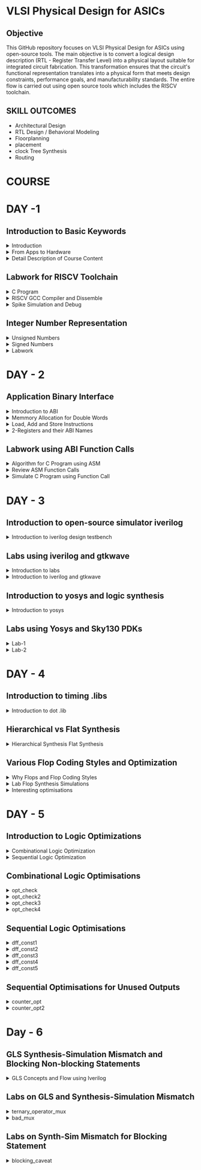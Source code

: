 # VLSI Physical Design for ASICs
## Objective
This GitHub repository focuses on VLSI Physical Design for ASICs using open-source tools. The main objective is to convert a logical design description (RTL - Register Transfer Level) into a physical layout suitable for integrated circuit fabrication. This transformation ensures that the circuit's functional representation translates into a physical form that meets design constraints, performance goals, and manufacturability standards. The entire flow is carried out using open source tools which includes the RISCV toolchain.

## SKILL OUTCOMES
+ Architectural Design
+ RTL Design / Behavioral Modeling
+ Floorplanning
+ placement
+ clock Tree Synthesis
+ Routing


# COURSE
# DAY -1
## Introduction to Basic Keywords
<details>
<summary>Introduction</summary>
	
- **ISA (Instruction Set Archhitecture)**
  - ISA defines the interface between a computer's hardware and its software, specifically how the processor and its components interact with the software instructions that drive the execution of tasks.
  - It encompasses a set of instructions, addressing modes, data types, registers, memory organization, and the mechanisms for executing and managing instructions.

- **RISC-V (Reduced Instruction Set Computing - Five)**.
  - It is an open-source Instruction Set Architecture (ISA) that has gained significant attention and adoption in the world of computer architecture and semiconductor design.
  - RISC architectures simplify the instruction set by focusing on a smaller set of instructions, each of which can be executed in a single clock cycle. This approach usually leads to faster execution of individual instructions. 

<img width="536" alt="image" src="https://github.com/PoojaR07/pes_asic_class/assets/135737910/e31d7c49-7160-443f-b73f-585cde8f3419">
</details>

<details>
<summary>From Apps to Hardware</summary>

1. **Apps:** Application software, often referred to simply as "applications" or "apps," is a type of computer software that is designed to perform specific tasks or functions for end-users.
2. **System software:** System software refers to a category of computer software that acts as an intermediary between the hardware components of a computer system and the user-facing application software. It provides essential services, manages hardware resources, and enables the execution of application programs. System software plays a critical role in maintaining the overall functionality, security, and performance of a computer system.'
3. **Operating System:** The operating system is a fundamental piece of software that manages hardware resources and provides various services for both users and application programs. It controls tasks such as memory management, process scheduling, file system management, and user interface interaction. Examples of operating systems include Microsoft Windows, macOS, Linux, and Android.

4. **Compiler:** A compiler is a type of software tool that translates high-level programming code written by developers into assembly-level language.

5. **Assembler:** An assembler is a software tool that translates assembly language code into machine code or binary code that can be directly executed by a computer's processor.

6. **RTL:** RTL serves as an abstraction level in the design process that represents the behavior of a digital circuit in terms of registers and the operations that transfer data between them.

 7. **Hardware:** Hardware refers to the physical components of a computer system or any electronic device. It encompasses all the tangible parts that make up a computing or electronic device and enable it to perform various tasks.
</details>

<details>
<summary>Detail Description of Course Content</summary>

**Pseudo Instructions:** Pseudo-instructions are used to simplify programming, improve code readability, and reduce the number of explicit instructions a programmer needs to write. They are especially useful for common programming patterns that involve multiple instructions.
`Ex: li, mv`.

**Base Integer Instructions:** The term "base integer instructions" refers to the fundamental set of instructions that form the foundation for performing basic arithmetic, logical, and data movement operations.
`Ex: add, sub, and, or, xor, sll`.

**Multiply Extension Intructions:** The RISC-V architecture includes a set of multiply and multiply-accumulate (MAC) extension instructions that enhance the instruction set to perform efficient multiplication and multiplication-accumulate operations.
`Ex: mul, mulh, mulhu, mulhsu`.

**Single and Double Precision Floating Point Extension:** The RISC-V architecture includes floating-point extensions that provide support for both single-precision (32-bit) and double-precision (64-bit) floating-point arithmetic operations. These extensions are often referred to as the "F" and "D" extensions, respectively. Floating-point arithmetic is essential for handling real numbers with fractional parts and for performing accurate calculations involving decimal values.

**Application Binary Interface:** ABI stands for "Application Binary Interface." It is a set of rules and conventions that govern how software components interact with each other at the binary level. The ABI defines various aspects of program execution, including how function calls are made, how parameters are passed and returned, how memory is allocated and managed, and more.

**Memory Allocation and Stack Pointer** 
- Memory allocation refers to the process of assigning and managing memory segments for various data structures, variables, and objects used by a program. It involves allocating memory space from the system's memory pool and releasing it when it is no longer needed to prevent memory leaks.
- The stack pointer is a register used by a program to keep track of the current position of the program's execution on the call stack. 
</details>

## Labwork for RISCV Toolchain
<details>
<summary>C Program</summary>

We wrote a C program for calculating the sum from 1 to n using a text editor, leafpad.

`leafpad sumton.c`
``` c
#include<stdio.h>

int main(){
	int i, sum=0, n=111;
	for (i=1;i<=n; ++i) {
	sum +=i;
	}
	printf("Sum of numbers from 1 to %d is %d \n",n,sum);
	return 0;
}
```
Using the gcc compiler, we compiled the program to get the output.

`gcc sumton.c`
`.\a.out`

<img width="850" alt="image" src="https://github.com/PoojaR07/pes_asic_class/assets/135737910/bd2cfc34-aeec-4c7d-81ce-6a902fe78a33">
</details>

<details>
<summary>RISCV GCC Compiler and Dissemble</summary>

Using the riscv gcc compiler, we compiled the C program.

`riscv64-unknown-elf-gcc -O1 -mabi=lp64 -march=rv64i -o sum1ton.o sum1ton.c`

Using `ls -ltr sum1ton.c`, we can check that the object file is created.

To get the dissembled ALP code for the C program, 

`riscv64-unknown-elf-objdump -d sum1ton.o | less` .

In order to view the main section, type 
`/main`.
Here, since we used -O1 optimisation, the number of instructions are 15.

<img width="500" alt="image" src="https://github.com/PoojaR07/pes_asic_class/assets/135737910/93402d4c-2c60-4499-93e7-57187b1636a7">

When we use -Ofast optimisation, we can see that the number of instructions have been reduced to 12.

<img width="500" alt="image" src="https://github.com/PoojaR07/pes_asic_class/assets/135737910/e3ad8b0f-ce56-4820-a3f0-8a3008d6a620">


- -Onumber : level of optimisation required
- -mabi : specifies the ABI (Application Binary Interface) to be used during code generation according to the requirements
- -march : specifies target architecture

In order to view the different options available for these fields, use the following commands

go to the directory where riscv64-unkonwn-elf is present

- -O1 : ``` riscv64-unkonwn-elf --help=optimizer```
- -mabi : ```riscv64-unknown-elf-gcc --target-help```
- -march : ```riscv64-unknown-elf-gcc --target-help```

For different instances,
- use the command ```riscv64-unknown-elf-objdump -d 1_to_N.o | less```
- use ``` /instance``` to search for an instance 
- press ENTER
- press ```n``` to search next occurance
- press ```N``` to search for previous occurance. 
- use ```esc :q``` to quit
</details>

<details>
<summary>Spike Simulation and Debug</summary>

`spike pk sum1ton.o` is used to check whether the instructions produced are right to give the correct output.

<img width="550" alt="image" src="https://github.com/PoojaR07/pes_asic_class/assets/135737910/f127a61f-99df-4eb1-87cd-8ac76f9baf77">


`spike -d pk sum1ton.c` is used for debugging.

The contents of the registers can also be viewed.

<img width="550" alt="image" src="https://github.com/PoojaR07/pes_asic_class/assets/135737910/aeff2764-1f92-47ad-97d2-441bcbe2b95f">

- press ENTER : to show the first line and successive ENTER to show successive lines
- reg 0 a2 : to check content of register a2 0th core
- q : to quit the debug process
</details>

## Integer Number Representation 

<details>
<summary>Unsigned Numbers</summary>
	
- Unsigned numbers, also known as non-negative numbers, are numerical values that represent magnitudes without indicating direction or sign.
- Range: [0, (2^n)-1 ]
</details>

<details>
<summary>Signed Numbers</summary>
	
- Signed numbers are numerical values that can represent both positive and negative magnitudes, along with zero.
- Range : Positive : [0 , 2^(n-1)-1]
          Negative : [-1 to 2^(n-1)]
</details>

<details>
<summary>Labwork</summary>

We wrote a C program that shows the maximum and minimum values of 64bit unsigned numbers.

``` c
#include <stdio.h>
#include <math.h>

int main(){
	unsigned long long int max = (unsigned long long int) (pow(2,64) -1);
	unsigned long long int min = (unsigned long long int) (pow(2,64) *(-1));
	printf("lowest number represented by unsigned 64-bit integer is %llu\n",min);
	printf("highest number represented by unsigned 64-bit integer is %llu\n",max);
	return 0;
}
```
<img width="650" alt="image" src="https://github.com/PoojaR07/pes_asic_class/assets/135737910/ada3cb30-7388-422a-82bc-3db70ce41d5e">


We wrote a C program that shows the maximum and minimum values of 64bit signed numbers.
``` c
#include <stdio.h>
#include <math.h>

int main(){
	long long int max = (long long int) (pow(2,63) -1);
	long long int min = (long long int) (pow(2,63) *(-1));
	printf("lowest number represented by signed 64-bit integer is %lld\n",min);
	printf("highest number represented by signed 64-bit integer is %lld\n",max);
	return 0;
}
```

<img width="700" alt="image" src="https://github.com/PoojaR07/pes_asic_class/assets/135737910/4561defd-7246-4a4a-97dc-d0c7b0d2f9e8">
</details>

# DAY - 2
## Application Binary Interface

<details>
<summary>Introduction to ABI</summary>
	
+ An Application Binary Interface (ABI) is a set of rules and conventions that dictate how binary code interacts with and communicates with other binary code, typically at the level of machine code or compiled code. In simpler terms, it defines the interface between two software components or systems that are written in different programming languages, compiled by different compilers, or running on different hardware architectures.
+ The ABI is crucial for enabling interoperability between different software components, such as different libraries, object files, or even entire programs. It allows components compiled independently and potentially on different platforms to work seamlessly together by adhering to a common set of rules for communication and data representation.
</details>

<details>
<summary>Memmory Allocation for Double Words</summary>
	
64-bit number (or any multi-byte value) can be loaded into memory in little-endian or big-endian. It involves understanding the byte order and arranging the bytes accordingly
1. **Little-Endian:**
In little-endian representation, you store the least significant byte (LSB) at the lowest memory address and the most significant byte (MSB) at the highest memory address.
2. **Big-Endian:**
In big-endian representation, you store the most significant byte (MSB) at the lowest memory address and the least significant byte (LSB) at the highest memory address.
#### For example, consider the 64-bit hexadecimal value 0x0123456789ABCDEF. 
In Little-Endian representation, it would be stored as follows in memory:

<img width="453" alt="image" src="https://github.com/Veda1809/pes_asic_class/assets/142098395/8c63e751-8882-4b1e-a2f8-84da628ee604">


In Big-Endian representation, it would be stored as follows in memory:

<img width="454" alt="image" src="https://github.com/Veda1809/pes_asic_class/assets/142098395/3954540e-800f-4503-97ef-6c77daacd058">
</details>

<details>
<summary>Load, Add and Store Instructions</summary>
	
Load, Add, and Store instructions are fundamental operations in computer architecture and assembly programming. They are often used to manipulate data within a computer's memory and registers.
1. **Load Instructions:**
Load instructions are used to transfer data from memory to registers. They allow you to fetch data from a specified memory address and place it into a register for further processing.

Example `ld x6, 8(x5)`

In this Example
- `ld` is the load double-word instruction.
- `x6` is the destination register.
- `8(x5)` is the memory address pointed to by register `x5` (base address + offset).
2. **Store Instructions:**
Store instructions are used to write data from registers into memory.They store values from registers into memory addresses

Example `sd x8, 8(x9)`

In this Example
- `sd` is the store double-word instruction.
- `x8` is the source register.
- `8(x9)` is the memory address pointed to by register `x9` (base address + offset).
3. Add Instructions:
  Add instructions are used to perform addition operations on registers. They add the values of two source registers and store the result in a destination register.

Example `add x9, x10, x11`

In this Example
- `add` is the add instruction.
- `x9` is the destination register.
- `x10` and `x11` are the source registers.
</details>

<details>
<summary>2-Registers and their ABI Names</summary>
	
The choice of the number of registers in a processor's architecture, such as the RISC-V RV64 architecture with its 32 general-purpose registers, involves a trade-off between various factors. While modern processors can have more registers but increasing the number of registers could lead to larger instructions, which would take up more memory and potentially slow down instruction fetch and decode.
#### ABI Names
ABI names for registers serve as a standardized way to designate the purpose and usage of specific registers within a software ecosystem. These names play a critical role in maintaining compatibility, optimizing code generation, and facilitating communication between different software components. 

<img width="430" alt="image" src="https://github.com/Veda1809/pes_asic_class/assets/142098395/3b7aed64-37cd-492f-b9b5-cd840103566a">
</details>

## Labwork using ABI Function Calls
<details>
<summary>Algorithm for C Program using ASM</summary>
	
- Incorporating assembly language code into a C program can be done using inline assembly or by linking separate assembly files with your C code.
- When you call an assembly function from your C code, the C calling convention is followed, including pushing arguments onto the stack or passing them in registers as required.
- The program executes the assembly function, following the assembly instructions you've provided.
</details>

<details>
<summary>Review ASM Function Calls</summary>
	
- We wrote C code in one file and your assembly code in a separate file.
- In the assembly file, we declared assembly functions with appropriate signatures that match the calling conventions of your platform.

**C Program**
`1to9_custom.c`
  ``` c
  #include <stdio.h>
  
  extern int load(int x, int y);
  
  int main()
  {
    int result = 0;
    int count = 9;
    result = load(0x0, count+1);
    printf("Sum of numbers from 1 to 9 is %d\n", result);
  }
```
<img width="517" alt="image" src="https://github.com/PoojaR07/pes_asic_class/assets/135737910/bc30c09e-f799-4741-8881-07870adec1bb">

`load.s`
``` s
.section .text
.global load
.type load, @function

load:

add a4, a0, zero
add a2, a0, a1
add a3, a0, zero

loop:

add a4, a3, a4
addi a3, a3, 1
blt a3, a2, loop
add a0, a4, zero
ret
```
<img width="517" alt="image" src="https://github.com/PoojaR07/pes_asic_class/assets/135737910/444090c4-0bd0-4669-b752-55cb4143cfed">
</details>

<details>
<summary>Simulate C Program using Function Call</summary>
	
**Compilation:** To compile C code and Asseembly file use the command

`riscv64-unknown-elf-gcc -O1 -mabi=lp64 -march=rv64i -o 1to9_custom.o 1to9_custom.c load.s` 

this would generate object file `1to9_custom.o`.

**Execution:** To execute the object file run the command 

`spike pk 1to9_custom.o`

<img width="800" alt="image" src="https://github.com/PoojaR07/pes_asic_class/assets/135737910/8395e667-485a-414f-b51d-fee5028b5059">
</details>

# DAY - 3
## Introduction to open-source simulator iverilog

<details>
<summary>Introduction to iverilog design testbench</summary>
	
- **Simulator**
  - Simulator is the tool used for simulating the design and iverilog is the tool used for this course.
  - RTL design is checked for adherence to the spec by simulating the design.

- **Design**.
  - Design is the actual Verilog code or set of verilog codes which has the intended functionality to meet with required specifications.

- **Testbench**
  - Testbench is the setup to apply stimulus(test_vectors) to the design to check its functionality.
<img width="600" alt="image" src="https://github.com/PoojaR07/pes_asic_class/assets/135737910/eb806b04-e6c0-4b03-8214-80cf0183ad76">

- **How simulator works?**.
  - simulator looks for the changes on the input signals.
  - Upon changes to the input the output is evaluated.
 
- **GTKWave**
  - Used for viewing the simulated waveforms.
    
- **iverilog based simulation flow**
<img width="600" alt="image" src="https://github.com/PoojaR07/pes_asic_class/assets/135737910/0bbdc2e2-0b2a-4b26-8ed0-7eae4c7e3bf6">
</details>

## Labs using iverilog and gtkwave

<details>
<summary>Introduction to labs</summary>
	
- **Environment setup for running labs**
  
<img width="600" alt="image" src="https://github.com/PoojaR07/pes_asic_class/assets/135737910/1850bed7-a7db-46de-ba43-f850697d6e26">
</details>

<details>
<summary>Introduction to iverilog and gtkwave</summary>
	
- **Simulating 2:1 mux using iverilog and gtkwave**
- **Design**
<img width="500" alt="image" src="https://github.com/PoojaR07/pes_asic_class/assets/135737910/553ec117-c836-47ab-a63b-9bb064a91b38">

- **Testbench**
<img width="500" alt="image" src="https://github.com/PoojaR07/pes_asic_class/assets/135737910/6cc2b11f-f47b-4830-8bee-731da772712d">

- **Simulated waveform in gtkwave**
<img width="600" alt="image" src="https://github.com/PoojaR07/pes_asic_class/assets/135737910/54e7f0aa-7967-461f-bfbc-6e47f649ff9f">

</details>

## Introduction to yosys and logic synthesis
<details>
<summary>Introduction to yosys</summary>

 <img width="600" alt="image" src="https://github.com/PoojaR07/pes_asic_class/assets/135737910/d35aae33-f873-4e82-a052-b111a9f6d733">
 
- **Synthesizer**
- A tool used for converting the RTL to netlist.
- Yosys is the synthesizer tool used in this course.

- **Synthesis**
- RTL to Gate level translation.
- The design is converted into gates and the connections are made between the gates.
- This is given out as a file called netlist.

- **What is .lib?**
- Collection of logic modules.
- Includes basic logic gates like AND, OR, NOT,etc.
- Different flavours of same gate.

- **Faster cells vs slow cells**
- load in digital logic circuit-> Capacitance
- Faster the charging/discharging of capacitance -> lesser the cell delay
  	- to charge/discharge the capacitance fast, we need transistors capable of sourcing more current.
  	- Wider transistors -> Low Delay -> More area and power as well.
  	- Narrow transistors -> More delay -> Less area and power
  	- Faster cells do not come free, they come at penalty of area and power.
</details>

## Labs using Yosys and Sky130 PDKs
<details>
<summary>Lab-1</summary>
	
- **Invoking yosys**
<img width="500" alt="image" src="https://github.com/PoojaR07/pes_asic_class/assets/135737910/c4f34f94-27e2-4f60-a6eb-55b6fe1b299b">

- **Synthesizing 2:1 mux**
<img width="500" alt="image" src="https://github.com/PoojaR07/pes_asic_class/assets/135737910/29f429af-ec5e-44db-898e-bcd4141b60d1">
<img width="500" alt="image" src="https://github.com/PoojaR07/pes_asic_class/assets/135737910/2e049f37-0d9e-4fa1-9e61-946c2ef5e2e0">

- **Synthesis result**
<img width="600" alt="image" src="https://github.com/PoojaR07/pes_asic_class/assets/135737910/81567934-02e3-4d54-ac2f-bf1eef1744d4">
</details>

<details>
<summary>Lab-2</summary>
	
- **Netlist with extra information**
<img width="500" alt="image" src="https://github.com/PoojaR07/pes_asic_class/assets/135737910/e07fe6c3-966c-44f5-bd43-05a6786ed586">

- **Smaller netlist**
<img width="500" alt="image" src="https://github.com/PoojaR07/pes_asic_class/assets/135737910/763b3bc6-aa03-4b93-9180-c66719374dce">

</details>

# DAY - 4
## Introduction to timing .libs

<details>
<summary> Introduction to dot .lib </summary>

- **Contents in .lib file**
<img width="500" alt="image" src="https://github.com/PoojaR07/pes_asic_class/assets/135737910/1c434a8f-cfea-4004-8a7a-85bff486261a">

- Frst line the .lib file contains
	- tt : indicates variations due to process and here it indicates Typical Process.
  	- 025C : indicates the variations due to temperatures where the silicon will be used.
  	- 1v80 : indicates the variations due to the voltage levels where the silicon will be incorporated.

- **Various parameters**
<img width="500" alt="image" src="https://github.com/PoojaR07/pes_asic_class/assets/135737910/b7527017-3e60-4c79-a5a8-3612c8555dd7">

- **Power consumption and area comparison**
<img width="500" alt="image" src="https://github.com/PoojaR07/pes_asic_class/assets/135737910/a6dc1db5-f6ab-4d84-8cab-7c6062e2a6b6">

</details>

## Hierarchical vs Flat Synthesis
<details>
<summary> Hierarchical Synthesis Flat Synthesis </summary>

- **Hierarchical Synthesis** - Hierarchical synthesis is an approach in digital design and logic synthesis where complex designs are broken down into smaller, more manageable modules or sub-circuits, and each module is synthesized individually. These synthesized modules are then integrated back into the overall design hierarchy. This approach helps manage the complexity of large designs and allows designers to work on different parts of the design independently.
- Here we use mutiple module.v and invoke yosys
<img width="700" alt="image" src="https://github.com/PoojaR07/pes_asic_class/assets/135737910/942896f2-8a9d-44cf-bff6-e43774f9ac34">

- synth -top multiple_modules to set it as top module
<img width="400" alt="image" src="https://github.com/PoojaR07/pes_asic_class/assets/135737910/cd097238-4a95-4f81-8865-003b0e41680e">

- To view the netlist show multiple_modules
<img width="500" alt="image" src="https://github.com/PoojaR07/pes_asic_class/assets/135737910/aec962d9-7ad2-442c-a963-12c8e8439059">

- !gvim multiple_modules_hier.v
<img width="500" alt="image" src="https://github.com/PoojaR07/pes_asic_class/assets/135737910/5c9256a2-06bf-4995-bd38-1437ba883b46">

- **Flattened Synthesis** - Flattened synthesis is the opposite of hierarchical synthesis. Instead of maintaining the hierarchical structure of the design during synthesis, flattened synthesis combines all modules and sub-modules into a single, flat representation
- netlist
<img width="500" alt="image" src="https://github.com/PoojaR07/pes_asic_class/assets/135737910/4695badb-fd6e-4081-b29d-d8007e5a1627">

- !gvim multiple_modules_flat.v
<img width="500" alt="image" src="https://github.com/PoojaR07/pes_asic_class/assets/135737910/87e0ba3b-156a-41cb-bc54-8f93e8f9ab60">

- **Sub Module level Synthesis** - Sub-module level synthesis is preferred when there are multiple instances of same module. Sythesizing the same module over several times may not be advantageous with respect to time. Instead, synthsis can be performed for one module, its netlist can be replicated and then stitched together in the top module. This is also used particulary in massive designs using divide and conquer method.

- Statistics
<img width="350" alt="image" src="https://github.com/PoojaR07/pes_asic_class/assets/135737910/1bd7dda1-37e5-43f3-8854-ae3f4f9b5626">

- Netlist
<img width="500" alt="image" src="https://github.com/PoojaR07/pes_asic_class/assets/135737910/52421cf9-3299-4ada-a612-ba791e16d915">

</details>

## Various Flop Coding Styles and Optimization

<details>
<summary>Why Flops and Flop Coding Styles</summary>

**Why do we need a Flop?** 
- A flip-flop (often abbreviated as "flop") is a fundamental building block in digital circuit design.
- It's a type of sequential logic element that stores binary information (0 or 1) and can change its output based on clock signals and input values.
- In a combinational circuit, the output changes after the propagation delay of the circuit once inputs are changed.
- During the propagation of data, if there are different paths with different propagation delays, then a glitch might occur.
- There will be multiple glitches for multiple combinational circuits.
- Hence, we need flops to store the data from the combinational circuits.

**D Flip-Flop with Asynchronous Reset** 
-  When the reset is high, the output of the flip-flop is forced to 0, irrespective of the clock signal.
-  Else, on the positive edge of the clock, the stored value is updated at the output.
  
+ `gvim dff_asyncres_syncres.v`
<img width="500" alt="image" src="https://github.com/PoojaR07/pes_asic_class/assets/135737910/83d93978-474e-4a56-bcb9-539f48a02d35">

**D Flip_Flop with Asynchronous Set** 
-  When the set is high, the output of the flip-flop is forced to 1, irrespective of the clock signal.
-  Else, on positive edge of the clock, the stored value is updated at the output.
  
+ `gvim dff_async_set.v`
<img width="500" alt="image" src="https://github.com/PoojaR07/pes_asic_class/assets/135737910/668b62b3-95ce-40e5-9937-a3301645cee4">


**D Flip-Flop with Synchronous Reset** 
-  When the reset is high on the positive edge of the clock, the output of the flip-flop is forced to 0.
-  Else, on the positive edge of the clock, the stored value is updated at the output.
  
+ `gvim dff_syncres.v` 
<img width="500" alt="image" src="https://github.com/PoojaR07/pes_asic_class/assets/135737910/10d89d8c-4d30-47f1-ac1f-938bf393356c">

**D Flip-Flop with Asynchronous Reset and Synchronous Reset** 
-  When the asynchronous resest is high, the output is forced to 0.
-  When the synchronous reset is high at the positive edge of the clock, the output is forced to 0.
-  Else, on the positive edge of the clock, the stored value is updated at the output.
-  Here, it is a combination of both synchronous and asynchronous reset DFF.

+ `gvim dff_asyncres_syncres.v`
<img width="500" alt="image" src="https://github.com/PoojaR07/pes_asic_class/assets/135737910/63f16667-af33-4ac5-b5ee-e02c853a36c8">
</details>


<details>
<summary>Lab Flop Synthesis Simulations </summary>

**D Flip-Flop with Asynchronous Reset** 
-  Simulation
<img width="500" alt="image" src="https://github.com/PoojaR07/pes_asic_class/assets/135737910/cb1a8093-e5e9-43f7-9b11-0b696e832185">

-  Synthesis
<img width="500" alt="image" src="https://github.com/PoojaR07/pes_asic_class/assets/135737910/efb6c6d7-d703-47ba-a4e3-2d26a0700f11">


**D Flip_Flop with Asynchronous Set** 
-  Simulation
<img width="500" alt="image" src="https://github.com/PoojaR07/pes_asic_class/assets/135737910/3574d670-cb92-470d-9f76-8835c019cabe">

-  Synthesis
<img width="500" alt="image" src="https://github.com/PoojaR07/pes_asic_class/assets/135737910/59bae0f5-08b8-4925-a833-ceb022e3c999">

**D Flip-Flop with Synchronous Reset** 
-  Simulation
<img width="500" alt="image" src="https://github.com/PoojaR07/pes_asic_class/assets/135737910/f97f06b2-5e80-4487-8b11-384999452fa2">

-  Synthesis
<img width="500" alt="image" src="https://github.com/PoojaR07/pes_asic_class/assets/135737910/874acc14-fa4e-4ddb-b07e-401cb5da8244">

</details>


<details>
<summary>Interesting optimisations </summary>

**mult_2** 
-  gvim mult_2.v
  
<img width="500" alt="image" src="https://github.com/PoojaR07/pes_asic_class/assets/135737910/ff4e8959-ede4-41a9-a0c6-6e32ce365a26">

-  Statistics
  
<img width="350" alt="image" src="https://github.com/PoojaR07/pes_asic_class/assets/135737910/d65565a2-7014-4141-86ce-c569de580f67">

-  Netlist

<img width="350" alt="image" src="https://github.com/PoojaR07/pes_asic_class/assets/135737910/7e3ba671-c5ef-4bcb-aac6-7ab95b02c87e">

<img width="500" alt="image" src="https://github.com/PoojaR07/pes_asic_class/assets/135737910/6ff861d3-adc6-4488-9d97-0cd65eb049e5">

**mult_8** 
-  gvim mult_8.v

<img width="500" alt="image" src="https://github.com/PoojaR07/pes_asic_class/assets/135737910/1c87e450-e8e8-45fd-8171-38e3f9f83e6c">

-  Statistics
<img width="350" alt="image" src="https://github.com/PoojaR07/pes_asic_class/assets/135737910/a347f5ad-b9d2-445e-acd2-f14c68b4d835">

-  Netlist
  
<img width="350" alt="image" src="https://github.com/PoojaR07/pes_asic_class/assets/135737910/e4cde78b-26c5-4d28-a23f-4dd6bbf435c9">

<img width="500" alt="image" src="https://github.com/PoojaR07/pes_asic_class/assets/135737910/8c1d0c7e-3da1-4ff2-91fd-bb75fc88eabd">

</details>


# DAY - 5
## Introduction to Logic Optimizations

<details>
<summary> Combinational Logic Optimization </summary>
	
- **Combinational logic**
- Combinational logic refers to logic circuits where the outputs depend only on the current inputs and not on any previous states.

- **Types of Combinational Optimizations**
- Constant Propagation
- Boolean Logic Optimization. 

</details>


<details>
<summary> Sequential Logic Optimization </summary>
	
- **Sequential Logic**
- Sequential logic optimizations involve improving the efficiency, performance, and resource utilization of digital circuits that include memory elements like flip-flops and latches.

- **Types of Sequential Optimizations**
- Sequential Constant Propagation
- State Optimization
- Retiming
- Sequential Logic cloning(Floorplan aware synthesis)

</details>

## Combinational Logic Optimisations

<details>
<summary> opt_check </summary>
	
-  gvim opt_check.v
  
<img width="500" alt="image" src="https://github.com/PoojaR07/pes_asic_class/assets/135737910/12fd204f-06dd-465a-adc1-80f1fff21b75">

-  Statistics
  
<img width="350" alt="image" src="https://github.com/PoojaR07/pes_asic_class/assets/135737910/f81b6c38-982a-487f-a4c4-4afa2cf86a50">

-  Netlist

<img width="350" alt="image" src="https://github.com/PoojaR07/pes_asic_class/assets/135737910/f2d45e9a-87f4-4fd8-b670-d4bee7d06750">

</details>

<details>
<summary> opt_check2 </summary>
	
-  gvim opt_check2.v
  
<img width="500" alt="image" src="https://github.com/PoojaR07/pes_asic_class/assets/135737910/5ce627f7-3455-4add-b840-8a9e1ca81ebd">

-  Statistics
  
<img width="350" alt="image" src="https://github.com/PoojaR07/pes_asic_class/assets/135737910/02ae9ced-5e9a-4aea-b92a-bc9c6cfd6463">

-  Netlist

<img width="350" alt="image" src="https://github.com/PoojaR07/pes_asic_class/assets/135737910/9f964c30-fa98-48bb-bac9-fe8b18758ad7">

</details>

<details>
<summary> opt_check3 </summary>
	
-  gvim opt_check3.v
  
<img width="500" alt="image" src="https://github.com/PoojaR07/pes_asic_class/assets/135737910/68b3b0c9-0999-4b85-9d77-5aeff4b0b703">

-  Statistics
  
<img width="350" alt="image" src="https://github.com/PoojaR07/pes_asic_class/assets/135737910/e2a968e2-8878-496e-86d2-716de521113a">

-  Netlist

<img width="350" alt="image" src="https://github.com/PoojaR07/pes_asic_class/assets/135737910/a6ad0d4f-e15d-4a02-95b1-6a859559fee1">

</details>

<details>
<summary> opt_check4 </summary>
	
-  gvim opt_check4.v
  
<img width="500" alt="image" src="https://github.com/PoojaR07/pes_asic_class/assets/135737910/b77631e4-e177-4662-ac97-dc7161048f61">

-  Statistics
  
<img width="350" alt="image" src="https://github.com/PoojaR07/pes_asic_class/assets/135737910/f1113645-47f1-4131-ad17-852795422647">

-  Netlist

<img width="350" alt="image" src="https://github.com/PoojaR07/pes_asic_class/assets/135737910/4340cb4a-41b7-42ea-a6b5-760891410967">

</details>


## Sequential Logic Optimisations

<details>
<summary> dff_const1 </summary>
	
-  gvim dff_const1.v
  
<img width="500" alt="image" src="https://github.com/PoojaR07/pes_asic_class/assets/135737910/cf213e78-5889-4388-924d-ca1eb91e12cd">

-  Simulation

<img width="500" alt="image" src="https://github.com/PoojaR07/pes_asic_class/assets/135737910/6216ce5d-2c09-4de3-8260-e4c059372d23">

-  Statistics
  
<img width="350" alt="image" src="https://github.com/PoojaR07/pes_asic_class/assets/135737910/48e04d09-1859-465f-b0f3-6f455f218a7f">

-  Netlist

<img width="350" alt="image" src="https://github.com/PoojaR07/pes_asic_class/assets/135737910/6c4a19b2-c3e8-4212-9fc1-4ba3ee674880">

</details>

<details>
<summary> dff_const2 </summary>
	
-  gvim dff_const2.v
  
<img width="500" alt="image" src="https://github.com/PoojaR07/pes_asic_class/assets/135737910/d37028a4-f533-4bfe-9ffa-bd2b447b5f9a">

-  Simulation

<img width="500" alt="image" src="https://github.com/PoojaR07/pes_asic_class/assets/135737910/931867bc-da58-4bec-b40a-9a7c64ade362">

-  Statistics
  
<img width="350" alt="image" src="https://github.com/PoojaR07/pes_asic_class/assets/135737910/f973f1d6-0dd0-4f7f-a758-b44d0855a17c">

-  Netlist

<img width="350" alt="image" src="https://github.com/PoojaR07/pes_asic_class/assets/135737910/8af8dca9-ec06-419a-ac02-7030edb180b1">

</details>



<details>
<summary> dff_const3 </summary>
	
-  gvim dff-const3.v
  
<img width="500" alt="image" src="https://github.com/PoojaR07/pes_asic_class/assets/135737910/d9ab4a40-a1bd-433a-9551-acdc0529dcfc">

-  Simulation

<img width="500" alt="image" src="https://github.com/PoojaR07/pes_asic_class/assets/135737910/b3e8dff0-5d28-484c-aeec-648f2365abbb">

-  Statistics
  
<img width="350" alt="image" src="https://github.com/PoojaR07/pes_asic_class/assets/135737910/d17a2988-45ab-4639-89bf-ef711a9f0215">

-  Netlist

<img width="350" alt="image" src="https://github.com/PoojaR07/pes_asic_class/assets/135737910/ea8b0102-8a03-4328-a41a-9c4dae01b634">

</details>


<details>
<summary> dff_const4 </summary>
	
-  gvim dff_const4.v
  
<img width="500" alt="image" src="https://github.com/PoojaR07/pes_asic_class/assets/135737910/f5e15dcb-e47a-480f-b0f7-355e8be40aa5">

-  Simulation

<img width="500" alt="image" src="https://github.com/PoojaR07/pes_asic_class/assets/135737910/94743cc9-4d69-4ec0-9ab7-3e461514f601">

-  Statistics
  
<img width="350" alt="image" src="https://github.com/PoojaR07/pes_asic_class/assets/135737910/2e72a343-c07a-435b-be24-54cf08b5f280">

-  Netlist

<img width="350" alt="image" src="https://github.com/PoojaR07/pes_asic_class/assets/135737910/77dff901-e622-4b8f-a8d0-2e15c98d939a">

</details>


<details>
<summary> dff_const5 </summary>
	
-  gvim dff_const5.v
  
<img width="500" alt="image" src="https://github.com/PoojaR07/pes_asic_class/assets/135737910/be23bcfc-914e-4341-90b4-29e4848998f1">

-  Simulation

<img width="500" alt="image" src="https://github.com/PoojaR07/pes_asic_class/assets/135737910/9b934bce-7898-43d8-8bd1-8e7b2ca1d0f9">

-  Statistics
  
<img width="350" alt="image" src="https://github.com/PoojaR07/pes_asic_class/assets/135737910/739d6181-4901-4083-80be-fb92c5c84bf7">

-  Netlist

<img width="350" alt="image" src="https://github.com/PoojaR07/pes_asic_class/assets/135737910/0cd6be80-c0f6-4ed9-a2cb-a0abf2cb3e39">

</details>

## Sequential Optimisations for Unused Outputs

<details>
<summary> counter_opt </summary>
	
-  gvim counter_opt.v
  
<img width="500" alt="image" src="https://github.com/PoojaR07/pes_asic_class/assets/135737910/9869250b-d8b6-4b58-930c-b4a7bab31c27">

-  Statistics
  
<img width="350" alt="image" src="https://github.com/PoojaR07/pes_asic_class/assets/135737910/6cbe7b44-d6eb-4bd9-86cf-ba63d362ae2f">

-  Netlist

<img width="350" alt="image" src="https://github.com/PoojaR07/pes_asic_class/assets/135737910/8a74443f-c492-4c6b-b354-45fcd416bdfc">

</details>


<details>
<summary> counter_opt2 </summary>
	
-  gvim counter_opt2.v
  
<img width="500" alt="image" src="https://github.com/PoojaR07/pes_asic_class/assets/135737910/771a532b-2363-4e04-bb7c-402352913348">

-  Statistics
  
<img width="350" alt="image" src="https://github.com/PoojaR07/pes_asic_class/assets/135737910/487f3e7e-8df4-4d4c-a457-ce983a5544d5">

-  Netlist

<img width="350" alt="image" src="https://github.com/PoojaR07/pes_asic_class/assets/135737910/ba5bc039-54cb-440e-94d4-0f2be4eda2d2">

</details>

# Day - 6
## GLS Synthesis-Simulation Mismatch and Blocking Non-blocking Statements

<details>
<summary>GLS Concepts and Flow using Iverilog</summary>
	
**Gate Level Simulation (GLS)**
- Running the testbench against the synthesized netlist ouput as a DUT is known as Gate Level Simulation (GLS). The Output netlist should logically be same as the RTL code so that the testbench will align itself when we simulate both the files to obtain the waveforms.
- GLS is required to verify the logical correctness of the design post synthesis with the help of the netlist file. It ensures whether the timing of the design is met and for thi, the GLS used to run with delay annotations.
<img width="500" alt="image" src="https://github.com/PoojaR07/pes_asic_class/assets/135737910/1aebc269-44a0-4426-bab9-f55c2fe2ade5">

**Synthesis and simulation mismatch**
- If netlist is a true reciprocation of RTL, what is the need to validate the functionality of netlist? There may be synthesis and simulation mismatch due to the following reasons:
	-  Missing sensitivity list
 	-  Blocking vs non-blocking assignments
   	-  Non standard verilog coding

**Blocking statements**
- Executes the statements in the order in which they are coded

  ``` v
   module BlockingExample(input A, input B, input C, output Y, output Z);
    wire temp;

    // Blocking assignment
    assign temp = A & B;

    always @(posedge C) begin
        // Blocking assignment
        Y = temp;
        Z = ~temp;
    end
   endmodule
  ```
**Non - blocking statements**
- Executes the RHS of all such assignments when the always block is entered and assigned to LHS in a parallel evaluation.

  ``` v
    module NonBlockingExample(input clock, input D, input reset, output reg Q);

    always @(posedge clock or posedge reset) begin
        if (reset)
            Q <= 0;  // Reset the flip-flop
        else
            Q <= D;  // Non-blocking assignment to update Q with D on clock edge
    end
  endmodule
   ```
**Caveats with Blocking Statements**
- Blocking statements in hardware description languages like Verilog have their uses, but there are certain caveats and considerations to be aware of when working with them. Here are some important caveats associated with using blocking statements:
    - Procedural Execution: Blocking statements are executed sequentially in the order they appear within a procedural block (such as an always block). This can lead to unexpected behavior if the order of execution matters and is not well understood.
    - Lack of Parallelism: Blocking statements do not accurately represent the parallel nature of hardware. In hardware, multiple signals can update concurrently, but blocking statements model sequential behavior. As a result, using blocking statements for modeling complex concurrent logic can lead to incorrect simulations.
    - Race Conditions: When multiple blocking assignments operate on the same signal within the same procedural block, a race condition can occur. The outcome of such assignments depends on their order of execution, which might lead to inconsistent or unpredictable behavior.
    - Limited Representation of Hardware: Hardware systems are inherently concurrent and parallel, but blocking statements do not capture this aspect effectively. Using blocking assignments to model complex combinational or sequential logic can lead to models that are difficult to understand, maintain, and debug.
    - Combinatorial Loops: Incorrect use of blocking statements can lead to unintentional combinational logic loops, which can result in simulation or synthesis errors.
    - Debugging Challenges: Debugging code with many blocking assignments can be challenging, especially when trying to track down timing-related issues.
    - Not Suitable for Flip-Flops: Blocking assignments are not suitable for modeling flip-flop behavior. Non-blocking assignments (<=) are generally preferred for modeling flip-flop updates to ensure accurate representation of concurrent behavior.
    - Sequential Logic Misrepresentation: Using blocking assignments to model sequential logic might not capture the intended behavior accurately. Sequential elements like registers and flip-flops are better represented using non-blocking assignments.
    - Synthesis Implications: The behavior of blocking assignments might not translate well during synthesis, leading to potential mismatches between simulation and synthesis results.

</details>

## Labs on GLS and Synthesis-Simulation Mismatch

<details>
<summary> ternary_operator_mux </summary>	

+ `gvim teranry_operator_mux.v`

<img width="400" alt="image" src="https://github.com/PoojaR07/pes_asic_class/assets/135737910/d07cec10-e87e-433c-aaba-ac8e0f37c89f">

**Simulation**

<img width="500" alt="image" src="https://github.com/PoojaR07/pes_asic_class/assets/135737910/719fbc77-3df1-42a0-b69e-31c0a3390109">

**Synthesis**

<img width="350" alt="image" src="https://github.com/PoojaR07/pes_asic_class/assets/135737910/24307c4a-6cd5-4289-a24f-5e92aad17572">

<img width="400" alt="image" src="https://github.com/PoojaR07/pes_asic_class/assets/135737910/af3e2061-60c5-41cc-9091-2fc2f0a7633d">

**GLS to Gate-Level Simulation**

+ `iverilog ../my_lib/verilog_model/primitives.v ../my_lib/verilog_model/sky130_fd_sc_hd.v ternary_operator_mux_net.v tb_ternary_operator_mux.v`

<img width="500" alt="image" src="https://github.com/PoojaR07/pes_asic_class/assets/135737910/88a08e63-ecb3-4e2c-949c-8f6ccc8f7fad">

</details>


<details>
<summary> bad_mux </summary>	

 + `gvim bad_mux.v`

 <img width="290" alt="image" src="https://github.com/PoojaR07/pes_asic_class/assets/135737910/338505f3-a3a7-4443-b644-258c00006d49">

**Simulation**

<img width="500" alt="image" src="https://github.com/PoojaR07/pes_asic_class/assets/135737910/ad719201-d7df-442c-8483-95cce74b5e9e">

**Synthesis**

<img width="350" alt="image" src="https://github.com/PoojaR07/pes_asic_class/assets/135737910/4fedeeb0-11af-47da-8a43-aed80f8e378c">

<img width="400" alt="image" src="https://github.com/PoojaR07/pes_asic_class/assets/135737910/142a9b05-579b-4036-8462-0bdf7bc6a706">

**GLS to Gate-Level Simulation**

+ `iverilog ../my_lib/verilog_model/primitives.v ../my_lib/verilog_model/sky130_fd_sc_hd.v ternary_operator_mux_net.v tb_ternary_operator_mux.v`

<img width="500" alt="image" src="https://github.com/PoojaR07/pes_asic_class/assets/135737910/c031d59f-0872-4f34-be78-3251c5501827">

</details>

## Labs on Synth-Sim Mismatch for Blocking Statement

<details>
<summary> blocking_caveat </summary>	

+ `gvim blocking_caveat.v`

<img width="500" alt="image" src="https://github.com/PoojaR07/pes_asic_class/assets/135737910/a83c93ea-1581-4f07-a4c3-e6e92ccafcbf">

**Simualtion**

<img width="500" alt="image" src="https://github.com/PoojaR07/pes_asic_class/assets/135737910/8dcbca09-24cb-4bca-a4ce-7cfbee7397e9">

**Synthesis**

<img width="327" alt="image" src="https://github.com/PoojaR07/pes_asic_class/assets/135737910/36d41140-32b8-431e-a6c3-5c6d6b18c182">

<img width="400" alt="image" src="https://github.com/PoojaR07/pes_asic_class/assets/135737910/d9de9875-d386-4797-8139-1d5446b5ebbf">

**GLS to Gate-Level Simulation**

+ `iverilog ../my_lib/verilog_model/primitives.v ../my_lib/verilog_model/sky130_fd_sc_hd.v blocking_caveat_net.v tb_blocking_caveat.v`

<img width="500" alt="image" src="https://github.com/PoojaR07/pes_asic_class/assets/135737910/90dd0189-5493-43b2-9801-d614a7cd7b20">

</details>






